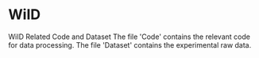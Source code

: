 # WiID
WiID Related Code and Dataset
The file 'Code' contains the relevant code for data processing.
The file 'Dataset' contains the experimental raw data.
